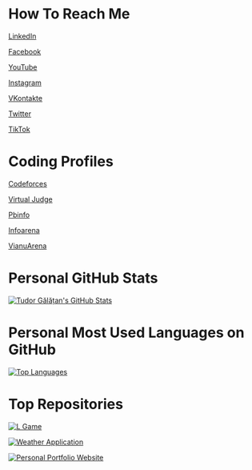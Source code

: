 # How To Reach Me

[LinkedIn](https://www.linkedin.com/in/tudorgalatan/)

[Facebook](https://www.facebook.com/galatantudor1)

[YouTube](https://www.youtube.com/channel/UCgs4BhXYtjD6sZI0FFgxcSA)

[Instagram](https://www.instagram.com/tudorgalatan/)

[VKontakte](https://vk.com/tudorgalatan)

[Twitter](https://twitter.com/tudorgalatan)

[TikTok](https://www.tiktok.com/@galatantudor)

# Coding Profiles

[Codeforces](https://codeforces.com/profile/TudorGalatan)

[Virtual Judge](https://vjudge.net/user/tudorgalatan)

[Pbinfo](https://www.pbinfo.ro/profil/tudorgalatan)

[Infoarena](https://www.infoarena.ro/utilizator/tudorgalatan)

[VianuArena](http://varena.ro/utilizator/tudorgalatan)

# Personal GitHub Stats

[![Tudor Gălățan's GitHub Stats](https://github-readme-stats.vercel.app/api?username=TudorGalatan&count_private=true&show_icons=true&theme=dark&include_all_commits=true)](https://github.com/anuraghazra/github-readme-stats)

# Personal Most Used Languages on GitHub

[![Top Languages](https://github-readme-stats.vercel.app/api/top-langs/?username=TudorGalatan&langs_count=10&theme=dark)](https://github.com/anuraghazra/github-readme-stats)

# Top Repositories

[![L Game](https://github-readme-stats.vercel.app/api/pin/?username=TudorGalatan&repo=L-Game&theme=dark)](https://github.com/anuraghazra/github-readme-stats)

[![Weather Application](https://github-readme-stats.vercel.app/api/pin/?username=TudorGalatan&repo=Weather_Application&theme=dark)](https://github.com/anuraghazra/github-readme-stats)

[![Personal Portfolio Website](https://github-readme-stats.vercel.app/api/pin/?username=TudorGalatan&repo=Personal_Portfolio_Website&theme=dark)](https://github.com/anuraghazra/github-readme-stats)
